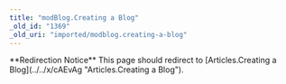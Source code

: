 ```yaml
---
title: "modBlog.Creating a Blog"
_old_id: "1369"
_old_uri: "imported/modblog.creating-a-blog"
---
```


<div class="note">**Redirection Notice**  
This page should redirect to [Articles.Creating a Blog](../../x/cAEvAg "Articles.Creating a Blog").</div><script language="JavaScript">
<!--
location.replace('/display/ADDON/Articles.Creating+a+Blog');
// -->
</script>